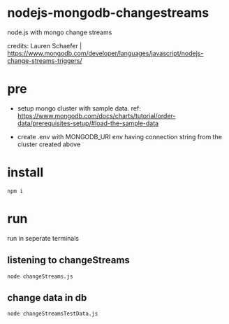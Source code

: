 # nodejs-mongodb-changestreams

node.js with mongo change streams

credits: Lauren Schaefer | https://www.mongodb.com/developer/languages/javascript/nodejs-change-streams-triggers/

# pre

- setup mongo cluster with sample data. ref: https://www.mongodb.com/docs/charts/tutorial/order-data/prerequisites-setup/#load-the-sample-data

- create .env with MONGODB_URI env having connection string from the cluster created above

# install

```
npm i
```

# run

run in seperate terminals

## listening to changeStreams

```
node changeStreams.js
```

## change data in db

```
node changeStreamsTestData.js
```
